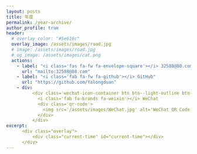 ```yaml
---
layout: posts
title: 年度
permalink: /year-archive/
author_profile: true
header:
  # overlay_color: "#5e616c"
  overlay_image: /assets/images/road.jpg
  # image: /assets/images/road.jpg
  # og_image: /assets/images/cat.png
  actions:
    - label: "<i class='fas fa-fw fa-envelope-square'></i> 32588@88.com"
      url: "mailto:32588@88.com"
    - label: "<i class='fab fa-fw fa-github'></i> GitHub"
      url: "https://github.com/Yalongduan"
    - div: 
          <div class='wechat-icon-container btn btn--light-outline btn--large'>
            <i class='fab fa-brands fa-weixin'></i> WeChat
            <div class='qr-code'>
              <img src='/assets/images/WeChat.jpg' alt='WeChat QR Code'>
            </div>
          </div>
excerpt: 
      <div class="overlay">
          <div class="current-time" id="current-time"></div>
      </div>
---
```

<script>
  document.addEventListener("DOMContentLoaded", function() {
      function updateTime() {
          var now = new Date();
          var days = ['星期日', '星期一', '星期二', '星期三', '星期四', '星期五', '星期六'];
          var formattedTime = now.getFullYear() + '-' +
                              ('0' + (now.getMonth() + 1)).slice(-2) + '-' +
                              ('0' + now.getDate()).slice(-2) + ' ' +
                              ('0' + now.getHours()).slice(-2) + ':' +
                              ('0' + now.getMinutes()).slice(-2) + ':' +
                              ('0' + now.getSeconds()).slice(-2) + ' ' +
                              days[now.getDay()] ;
          document.getElementById('current-time').textContent = formattedTime;
      }
      updateTime();
      setInterval(updateTime, 1000); // 每秒更新一次时间
  });
</script>

